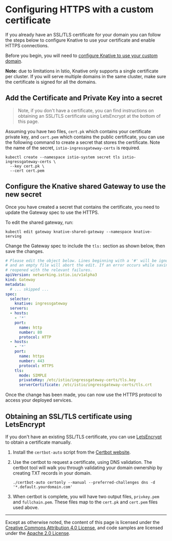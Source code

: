 # Configuring HTTPS with a custom certificate

If you already have an SSL/TLS certificate for your domain you can
follow the steps below to configure Knative to use your certificate
and enable HTTPS connections.

Before you begin, you will need to 
[configure Knative to use your custom domain](./using-a-custom-domain.md).

**Note:** due to limitations in Istio, Knative only supports a single 
certificate per cluster. If you will serve multiple domains in the same
cluster, make sure the certificate is signed for all the domains.

## Add the Certificate and Private Key into a secret

> Note, if you don't have a certificate, you can find instructions on obtaining an SSL/TLS certificate using LetsEncrypt at the bottom of this page.

Assuming you have two files, `cert.pk` which contains your certificate private
key, and `cert.pem` which contains the public certificate, you can use the 
following command to create a secret that stores the certificate. Note the
name of the secret, `istio-ingressgateway-certs` is required.

```shell
kubectl create --namespace istio-system secret tls istio-ingressgateway-certs \
  --key cert.pk \
  --cert cert.pem
```

## Configure the Knative shared Gateway to use the new secret

Once you have created a secret that contains the certificate,
you need to update the Gateway spec to use the HTTPS.

To edit the shared gateway, run:

```shell
kubectl edit gateway knative-shared-gateway --namespace knative-serving
```

Change the Gateway spec to include the `tls:` section as shown below, then
save the changes.

```yaml
# Please edit the object below. Lines beginning with a '#' will be ignored.
# and an empty file will abort the edit. If an error occurs while saving this file will be
# reopened with the relevant failures.
apiVersion: networking.istio.io/v1alpha3
kind: Gateway
metadata:
  # ... skipped ...
spec:
  selector:
    knative: ingressgateway
  servers:
  - hosts:
    - '*'
    port:
      name: http
      number: 80
      protocol: HTTP
  - hosts:
    - '*'
    port:
      name: https
      number: 443
      protocol: HTTPS
    tls:
      mode: SIMPLE
      privateKey: /etc/istio/ingressgateway-certs/tls.key
      serverCertificate: /etc/istio/ingressgateway-certs/tls.crt
```

Once the change has been made, you can now use the HTTPS protocol to access
your deployed services.


## Obtaining an SSL/TLS certificate using LetsEncrypt

If you don't have an existing SSL/TLS certificate, you can use [LetsEncrypt](https://letsencrypt.org)
to obtain a certificate manually.

1. Install the `certbot-auto` script from the [Certbot website](https://certbot.eff.org/docs/install.html#certbot-auto).
1. Use the certbot to request a certificate, using DNS validation. The certbot tool will walk
   you through validating your domain ownership by creating TXT records in your domain.

    ```shell
    ./certbot-auto certonly --manual --preferred-challenges dns -d '*.default.yourdomain.com'
    ```

1. When certbot is complete, you will have two output files, `privkey.pem` and `fullchain.pem`. These files
   map to the `cert.pk` and `cert.pem` files used above.

---

Except as otherwise noted, the content of this page is licensed under the
[Creative Commons Attribution 4.0 License](https://creativecommons.org/licenses/by/4.0/),
and code samples are licensed under the
[Apache 2.0 License](https://www.apache.org/licenses/LICENSE-2.0).
